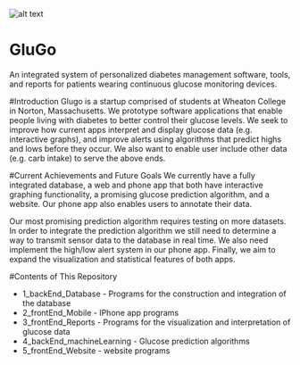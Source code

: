 ![alt text][logo]

[logo]: https://github.com/WheatonCS/GluGo/blob/master/GluGo.png

# GluGo
An integrated system of personalized diabetes management software, tools, and reports for patients wearing continuous glucose monitoring devices.

#Introduction
Glugo is a startup comprised of students at Wheaton College in Norton, Massachusetts. We prototype software applications that enable people living with diabetes to better control their glucose levels. We seek to improve how current apps interpret and display glucose data (e.g. interactive graphs), and improve alerts using algorithms that predict highs and lows before they occur. We also want to enable user include other data (e.g. carb intake) to serve the above ends. 

#Current Achievements and Future Goals
We currently have a fully integrated database, a web and phone app that both have interactive graphing functionality, a promising glucose prediction algorithm, and a website. Our phone app also enables users to annotate their data. 

Our most promising prediction algorithm requires testing on more datasets. In order to integrate the prediction algorithm we still need to determine a way to transmit sensor data to the database in real time. We also need implement the high/low alert system in our phone app. Finally, we aim to expand the visualization and statistical features of both apps. 

#Contents of This Repository
+ 1_backEnd_Database - Programs for the construction and integration of the database
+ 2_frontEnd_Mobile - IPhone app programs 
+ 3_frontEnd_Reports - Programs for the visualization and interpretation of glucose data 
+ 4_backEnd_machineLearning - Glucose prediction algorithms 
+ 5_frontEnd_Website - website programs
